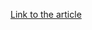 [Link to the article](https://www.welivesecurity.com/en/scams/task-scams-why-you-should-never-pay-to-get-paid/)

